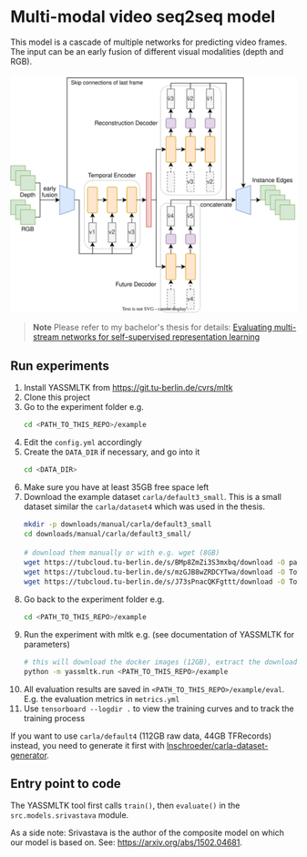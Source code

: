 # Multi-modal video seq2seq model

This model is a cascade of multiple networks for predicting video frames. The input can be an early fusion of different visual modalities (depth and RGB).

![An example of the model's architecture](model.svg)

> **Note**
> Please refer to my bachelor's thesis for details: [Evaluating multi-stream networks for
self-supervised representation learning](https://lnschroeder.github.io/projects/bachelors-thesis) 

## Run experiments
1. Install YASSMLTK from https://git.tu-berlin.de/cvrs/mltk
2. Clone this project
3. Go to the experiment folder e.g.
    ```bash
    cd <PATH_TO_THIS_REPO>/example
    ```
4. Edit the `config.yml` accordingly
5. Create the `DATA_DIR` if necessary, and go into it
   ```bash
   cd <DATA_DIR>
   ```
6. Make sure you have at least 35GB free space left
7. Download the example dataset `carla/default3_small`. This is a small dataset similar the `carla/dataset4` which was used in the thesis.
   ```bash
   mkdir -p downloads/manual/carla/default3_small
   cd downloads/manual/carla/default3_small/
   
   # download them manually or with e.g. wget (8GB)
   wget https://tubcloud.tu-berlin.de/s/BMp8ZmZi3S3mxbq/download -O params.zip
   wget https://tubcloud.tu-berlin.de/s/mzGJB8wZRDCYTwa/download -O Town01_Opt.zip
   wget https://tubcloud.tu-berlin.de/s/J73sPnacQKFgttt/download -O Town10HD_Opt.zip
   ```
8. Go back to the experiment folder e.g.
    ```bash
    cd <PATH_TO_THIS_REPO>/example
    ```
9. Run the experiment with mltk e.g. (see documentation of YASSMLTK for parameters)
   ```bash
   # this will download the docker images (12GB), extract the downloaded zips (14GB), train and evaluate the experiment
   python -m yassmltk.run <PATH_TO_THIS_REPO>/example 
   ```
10. All evaluation results are saved in `<PATH_TO_THIS_REPO>/example/eval`. E.g. the evaluation metrics in `metrics.yml`
11. Use `tensorboard --logdir .` to view the training curves and to track the training process

If you want to use `carla/default4` (112GB raw data, 44GB TFRecords) instead, you need to generate it first with [lnschroeder/carla-dataset-generator](https://github.com/lnschroeder/carla-dataset-generator).

## Entry point to code
The YASSMLTK tool first calls `train()`, then `evaluate()` in the `src.models.srivastava` module. 

As a side note: Srivastava is the author of the composite model on which our model is based on. See: https://arxiv.org/abs/1502.04681.  
